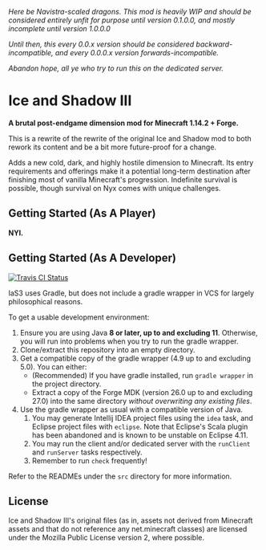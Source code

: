 _Here be Navistra-scaled dragons. This mod is heavily WIP and should be considered entirely unfit for purpose until version 0.1.0.0, and mostly incomplete until version 1.0.0.0_

_Until then, this every 0.0.x version should be considered backward-incompatible, and every 0.0.0.x version forwards-incompatible._

_Abandon hope, all ye who try to run this on the dedicated server._

# Ice and Shadow III
__A brutal post-endgame dimension mod for Minecraft 1.14.2 + Forge.__

This is a rewrite of the rewrite of the original Ice and Shadow mod to both rework its content and be a bit more future-proof for a change.

Adds a new cold, dark, and highly hostile dimension to Minecraft.
Its entry requirements and offerings make it a potential long-term destination after finishing most of vanilla Minecraft's progression.
Indefinite survival is possible, though survival on Nyx comes with unique challenges.

## Getting Started (As A Player)

__NYI.__

## Getting Started (As A Developer)
[![Travis CI Status](https://travis-ci.org/TheDaemoness/IceAndShadow3.svg?branch=master "Travis CI status (branch: master)")](https://travis-ci.org/TheDaemoness/IceAndShadow3)

IaS3 uses Gradle, but does not include a gradle wrapper in VCS for largely philosophical reasons.

To get a usable development environment:
1. Ensure you are using Java **8 or later, up to and excluding 11**.
Otherwise, you will run into problems when you try to run the gradle wrapper.
2. Clone/extract this repository into an empty directory.
3. Get a compatible copy of the gradle wrapper (4.9 up to and excluding 5.0). You can either:
	* (Recommended) If you have gradle installed, run `gradle wrapper` in the project directory.
	* Extract a copy of the Forge MDK (version 26.0 up to and excluding 27.0) into the same directory *without overwriting any existing files*.
4. Use the gradle wrapper as usual with a compatible version of Java.
    1. You may generate Intellij IDEA project files using the `idea` task, and Eclipse project files with `eclipse`. Note that Eclipse's Scala plugin has been abandoned and is known to be unstable on Eclipse 4.11.
    2. You may run the client and/or dedicated server with the `runClient` and `runServer` tasks respectively.
    3. Remember to run `check` frequently!

Refer to the READMEs under the `src` directory for more information.

## License

Ice and Shadow III's original files (as in, assets not derived from Minecraft assets and that do not reference any net.minecraft classes) are licensed under the Mozilla Public License version 2, where possible.
